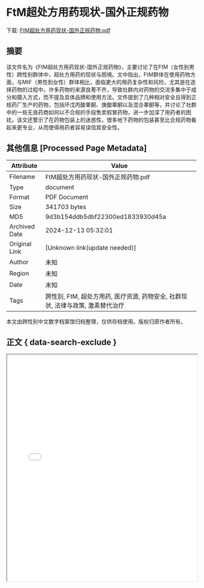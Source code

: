 # FtM超处方用药现状-国外正规药物

<!-- tcd_download_link -->
下载: <a href="../FtM超处方用药现状-国外正规药物.pdf" download>FtM超处方用药现状-国外正规药物.pdf</a>
<!-- tcd_download_link_end -->

## 摘要

<!-- tcd_abstract -->
该文件名为《FtM超处方用药现状-国外正规药物》，主要讨论了在FtM（女性到男性）跨性别群体中，超处方用药的现状与困境。文中指出，FtM群体在使用药物方面，与MtF（男性到女性）群体相比，面临更大的用药复杂性和风险，尤其是在选择药物的过程中。许多药物的来源良莠不齐，导致社群内对药物的交流多集中于成分和摄入方式，而不提及具体品牌和使用方法。文件提到了几种相对安全且得到正规药厂生产的药物，包括环戊丙酸睾酮、庚酸睾酮以及混合睾酮等，并讨论了社群中的一些无良药商如何以不合规的手段售卖假冒药物，进一步加深了用药者的困扰。该文还警示了在药物包装上的迷惑性，很多地下药物的包装甚至比合规药物看起来更专业，从而使得用药者容易误信其安全性。

<!-- tcd_abstract_end -->

## 其他信息 [Processed Page Metadata]

| Attribute       | Value                                  |
|-----------------|----------------------------------------|
| Filename        | FtM超处方用药现状-国外正规药物.pdf                             |
| Type            | document                                 |
| Format          | PDF Document                               |
| Size            | 341703 bytes                           |
| MD5             | 9d3b154ddb5dbf22300ed1833930d45a                                  |
| Archived Date   | 2024-12-13 05:32:01                             |
| Original Link   | [Unknown link(update needed)]                         |
| Author          | 未知                               |
| Region          | 未知                               |
| Date            | 未知                                 |
| Tags            | 跨性别, FtM, 超处方用药, 医疗资源, 药物安全, 社群现状, 法律与政策, 激素替代治疗                                 |

本文由跨性别中文数字档案馆归档整理，仅供存档使用。版权归原作者所有。


## 正文 { data-search-exclude }

<!-- tcd_main_text -->
<iframe src="../FtM超处方用药现状-国外正规药物.pdf" width="100%" height="600px">
    <p>无法显示PDF，请下载查看。</p>
</iframe>
<!-- tcd_main_text_end -->

